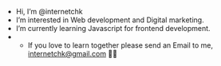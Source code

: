 - Hi, I’m @internetchk
- I’m interested in Web development and Digital marketing.
- I’m currently learning Javascript for frontend development.
- -  If you love to learn together please send an Email to me, internetchk@gmail.com 🌱👀 
